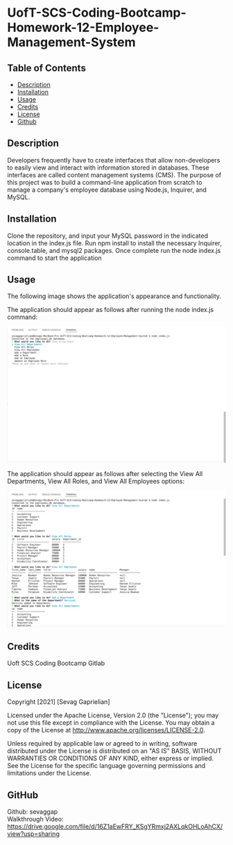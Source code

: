 # UofT-SCS-Coding-Bootcamp-Homework-12-Employee-Management-System

## Table of Contents
* [Description](#desc) <br>
* [Installation](#install) <br>
* [Usage](#usage) <br>
* [Credits](#credits) <br>
* [License](#license) <br>
* [Github](#github) <br>

<a name="desc"></a>
## Description

Developers frequently have to create interfaces that allow non-developers to easily view and interact with information stored in databases. These interfaces are called content management systems (CMS). The purpose of this project was to build a command-line application from scratch to manage a company's employee database using Node.js, Inquirer, and MySQL.

<a name="install"></a>
## Installation
Clone the repository, and input your MySQL password in the indicated location in the index.js file. Run npm install to install the necessary Inquirer, console.table, and mysql2 packages. Once complete run the node index.js command to start the application
 
 <a name="usage"></a>
## Usage
The following image shows the application's appearance and functionality.

The application should appear as follows after running the node index.js command:

![Node index.js command executed](./imgs/Application-Screenshot-1.png)

The application should appear as follows after selecting the View All Departments, View All Roles, and View All Employees options:

![Application success](./imgs/Application-Screenshot-2.png)

 <a name="Credits"></a>
## Credits
Uoft SCS Coding Bootcamp Gitlab

 <a name="License"></a>
## License
Copyright [2021] [Sevag Gaprielian]

Licensed under the Apache License, Version 2.0 (the "License"); you may not use this file except in compliance with the License.
You may obtain a copy of the License at http://www.apache.org/licenses/LICENSE-2.0.

Unless required by applicable law or agreed to in writing, software
distributed under the License is distributed on an "AS IS" BASIS,
WITHOUT WARRANTIES OR CONDITIONS OF ANY KIND, either express or implied.
See the License for the specific language governing permissions and
limitations under the License.

 <a name="github"></a>
## GitHub
Github: sevaggap <br>
Walkthrough Video: https://drive.google.com/file/d/16Z1aEwFRY_KSgYRmxj2AXLqkOHLoAhCX/view?usp=sharing